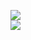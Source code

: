 [![](https://img.shields.io/badge/Made%20With-Github%20Spray-lightgrey.svg?style=for-the-badge&logo=github)](https://github.com/Annihil/github-spray#5658)  
[![](https://i.imgur.com/2DrTn0Z.gif)](https://github.com/Annihil/github-spray)
